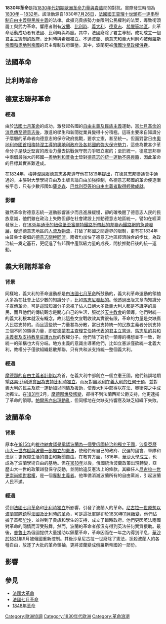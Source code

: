 **1830年革命**是指[1830年代初期歐洲革命力量與](https://zh.wikipedia.org/wiki/1830年代 "wikilink")[貴族](../Page/貴族.md "wikilink")間的對抗。實際發生時間為[1830年](https://zh.wikipedia.org/wiki/1830年 "wikilink")－[1832年](../Page/1832年.md "wikilink")。該活動源自1830年[7月26日](https://zh.wikipedia.org/wiki/7月26日 "wikilink")，[法國](https://zh.wikipedia.org/wiki/法国 "wikilink")[國王](../Page/君主.md "wikilink")[查理十世頒布一連串壓制](https://zh.wikipedia.org/wiki/查理十世 "wikilink")[自由主義與](../Page/自由主义.md "wikilink")[民族主義](../Page/民族主義.md "wikilink")的法律。此擴充貴族勢力並限制公民權利的法案，導致街頭罷工與武力革命。響應者則有[波蘭](https://zh.wikipedia.org/wiki/波兰 "wikilink")、[比利時](../Page/比利时.md "wikilink")、[義大利](../Page/意大利.md "wikilink")、[德意志](https://zh.wikipedia.org/wiki/德意志 "wikilink")、[希臘等地區](../Page/希腊.md "wikilink")。此革命活動成功者有法國、比利時與希臘。其中，法國廢除了君主專制，成功成立一個[君主立憲制的政府](../Page/君主立宪制.md "wikilink")，比利時與希臘獨立。不過波蘭、德意志和義大利則均被[俄羅斯帝國和](../Page/俄罗斯帝国.md "wikilink")[奧地利帝國](../Page/奧地利帝國.md "wikilink")的君主專制政府鎮壓。其中，波蘭更被[俄國沙皇政權併吞](https://zh.wikipedia.org/wiki/俄国 "wikilink")。

## 法國革命

## 比利時革命

## 德意志聯邦革命

### 經過

由於[法國七月革命](../Page/法國七月革命.md "wikilink")的成功，激發起各國的[自由主義及](../Page/自由主义.md "wikilink")[民族主義](../Page/民族主義.md "wikilink")運動，當[七月革命的消息傳至](../Page/法國七月革命.md "wikilink")[德意志後](https://zh.wikipedia.org/wiki/德意志 "wikilink")，激進的學生和新聞從業員變得十分積極。這班主要來自知識分子階層的革命者向德意志的保守政府挑戰，要求立憲，甚至統一。但面對當日由[奧地利帝國](../Page/奧地利帝國.md "wikilink")[首相](https://zh.wikipedia.org/wiki/首相 "wikilink")[梅特涅主導的](../Page/克萊門斯·梅特涅.md "wikilink")[奧地利政府及各邦國的強大保守勢力](https://zh.wikipedia.org/wiki/奥地利 "wikilink")，這些為數甚少革命分子是缺乏堅實的政治力量去挑戰保守勢力爭取立憲的；至於統一，德意志邦聯中兩個最強大的邦國—[奧地利和](https://zh.wikipedia.org/wiki/奥地利 "wikilink")[普魯士](../Page/普魯士.md "wikilink")皆對[德意志的統一運動不感興趣](../Page/德意志统一.md "wikilink")，因此革命的目標其實甚難達成。

在[1834年](https://zh.wikipedia.org/wiki/1834年 "wikilink")，梅特涅說服德意志各邦遵守他在[1819年提出](https://zh.wikipedia.org/wiki/1819年 "wikilink")，在德意志邦聯議會中通過的，主張對大學學術自由及出版言論自由加強控制，各德意志邦國的革命便逐漸被平息，只有少數邦國如[薩克森](https://zh.wikipedia.org/wiki/薩克森王國 "wikilink")、[巴伐利亞等的](../Page/巴伐利亞王國.md "wikilink")[自由主義者取得輕微成就](../Page/自由主义.md "wikilink")。

### 影響

雖然革命對德意志統一運動影響甚少而且進展緩慢，卻的確喚醒了德意志人民的民族意識，他們雖在政治上失敗但卻在社會建設上推動德意志地區統一，譬如在經濟發展上，在[1835年通車的](https://zh.wikipedia.org/wiki/1835年 "wikilink")[紐倫堡至](../Page/纽伦堡.md "wikilink")[富爾特鐵路所帶起的邦聯內鐵路網的急速發展](../Page/富尔特.md "wikilink")，促進德意志地區的[人流及](https://zh.wikipedia.org/wiki/人流 "wikilink")[物流](../Page/物流.md "wikilink")，打破了邦國之間邊界的限制，更有在1834年由普魯士提倡的[德意志關稅同盟](https://zh.wikipedia.org/wiki/德意志關稅同盟 "wikilink")。兩者均加快了德意志地區經濟融合的步伐，為政治統一奠定基石，更促進了各邦國中產階級力量的成長，間接推動日後的統一運動。

## 義大利諸邦革命

### 背景

同樣地，義大利的革命運動都是由[法國七月革命](../Page/法國七月革命.md "wikilink")所鼓動的，義大利革命運動的領袖大多為在社會上佔少數的知識分子，比如[馬志尼發起的](https://zh.wikipedia.org/wiki/糾澤佩·馬志尼 "wikilink")。他透過出版文章向知識分子宣傳革命，可是這班知識分子忽視了佔人口絕大多數義大利人都是不識字的農民，而且他們的傳統觀念是關心自己的生活，服從於[天主教會](../Page/天主教會.md "wikilink")的領導，他們對統一的義大利根本就沒有概念，故此這些文宣戰收效其實很有限，革命的力量是欠缺廣大民眾支持的。而且這些統一力量甚為分散，當日支持統一的民族主義者分別支持三個不同的領導力量，即[皮德蒙君主](https://zh.wikipedia.org/wiki/皮埃蒙特 "wikilink")[查理艾伯特代表的](../Page/卡洛·阿尔贝托.md "wikilink")[君主立憲派](../Page/君主立宪制.md "wikilink")、[馬志尼的](https://zh.wikipedia.org/wiki/馬志尼 "wikilink")[共和主義者及支持](https://zh.wikipedia.org/wiki/共和主义 "wikilink")[教皇](../Page/教宗.md "wikilink")[庇護九世](../Page/庇護九世.md "wikilink")的教權分子。他們除了對統一領導的構想並不一致，對統一的架構也大有分岐。地方主義的意識主導著他們，比如立憲派僅欲統一北義大利，教權分子僅欲組織鬆散邦聯，只有共和派支持統一整個義大利。

### 經過

[摩德那的自由主義者計劃以](https://zh.wikipedia.org/wiki/摩德那 "wikilink")為首，在義大利中部創立一個立憲王國。他們錯誤地期望[路易·菲利浦會因為支持](https://zh.wikipedia.org/wiki/路易·菲利普 "wikilink")[比利時獨立](../Page/比利時獨立.md "wikilink")，而反對[奧地利在義大利的任何干預](https://zh.wikipedia.org/wiki/奥地利 "wikilink")，並對義大利的民主及統一運動加以同情及援助，使義大利中部得以在法、奧衝突之中成功獨立。在[1831年](https://zh.wikipedia.org/wiki/1831年 "wikilink")2月，[摩德那爆發叛變](https://zh.wikipedia.org/wiki/摩德那 "wikilink")，卻得不到法蘭西斯公爵支持，他更逮捕了革命的領導。[帕爾馬亦出現動亂](https://zh.wikipedia.org/wiki/帕尔马 "wikilink")，但同樣地在欠缺支持響應及缺乏組織下失敗。

## 波蘭革命

### 背景

原本在[1815年](../Page/1815年.md "wikilink")的[維也納會議是承認](../Page/维也纳会议.md "wikilink")[波蘭為一個](https://zh.wikipedia.org/wiki/波兰 "wikilink")[受俄國統治的獨立王國](../Page/波蘭會議王國.md "wikilink")，[沙皇](../Page/沙皇.md "wikilink")[亞歷山大一世亦賦與波蘭一部獨立的憲法](https://zh.wikipedia.org/wiki/亚历山大一世 "wikilink")，使他們有自己的政府、民選的國會、軍隊和法庭；更保障生活的自由和新聞自由。在教育方面，1816年，[華沙大學成立](../Page/华沙大学.md "wikilink")，也成為了波蘭學術自由的基地。但在[1818年](../Page/1818年.md "wikilink")以後，俄國統治波蘭政策出現轉變，亞歷山大一世的政策越發保守反動，並開始違反憲法上的條款。其繼任人[尼古拉一世更崇尚絕對君權](https://zh.wikipedia.org/wiki/尼古拉一世 "wikilink")，是一個[專制主義者](../Page/专制主义.md "wikilink")。他準備消滅波蘭所有的自由黨派，引起波蘭人民不滿。

### 經過

受到[法國七月革命](../Page/法國七月革命.md "wikilink")和[比利時獨立](../Page/比利時獨立.md "wikilink")所影響，引發了波蘭人的革命。[尼古拉一世原想以波蘭軍隊鎮壓法國及比利時的革命](https://zh.wikipedia.org/wiki/尼古拉一世 "wikilink")，可是這批軍隊卻於[1830年11月叛變](../Page/十一月起义.md "wikilink")，他們佔據了首都[华沙](../Page/华沙.md "wikilink")，並得到了貴族和學生的支持，成立了臨時政府。他們更因英法兩國對革命的同情而深受鼓舞。然而，波蘭的革命者卻沒有得到英法任何實質援助。最後，[普魯士](../Page/普魯士.md "wikilink")為俄國提供大量援助以鎮壓革命，革命因而在一年之內得到平息，[華沙於](../Page/华沙.md "wikilink")[1831年](https://zh.wikipedia.org/wiki/1831年 "wikilink")9月被俄國重新控制。其後沙皇尼古拉一世廢除了憲法，扼殺波蘭人的各種自由，放逐了大批的革命領袖，更將波蘭變成俄羅斯帝國的一部份。

## 影響

## 參見

  - [法國大革命](../Page/法国大革命.md "wikilink")
  - [法國七月革命](../Page/法國七月革命.md "wikilink")
  - [1848年革命](../Page/1848年革命.md "wikilink")

[Category:歐洲協調](https://zh.wikipedia.org/wiki/Category:歐洲協調 "wikilink") [Category:1830年代欧洲](https://zh.wikipedia.org/wiki/Category:1830年代欧洲 "wikilink") [Category:革命浪潮](https://zh.wikipedia.org/wiki/Category:革命浪潮 "wikilink")